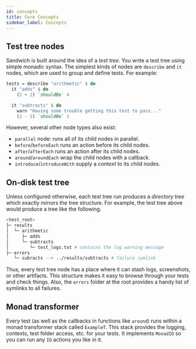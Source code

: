 ```yaml
---
id: concepts
title: Core Concepts
sidebar_label: Concepts
---
```


## Test tree nodes

Sandwich is built around the idea of a *test tree*. You write a test tree using simple monadic syntax. The simplest kinds of nodes are `describe` and `it` nodes, which are used to group and define tests. For example:

```haskell
tests = describe "arithmetic" $ do
  it "adds" $ do
    (2 + 2) `shouldBe` 4

  it "subtracts" $ do
    warn "Having some trouble getting this test to pass..."
    (2 - 2) `shouldBe` 1
```

However, several other node types also exist:

* `parallel` node: runs all of its child nodes in parallel.
* `before`/`beforeEach` runs an action before its child nodes.
* `after`/`afterEach` runs an action after its child nodes.
* `around`/`aroundEach` wrap the child nodes with a callback.
* `introduce`/`introduceWith` supply a *context* to its child nodes.

## On-disk test tree

Unless configured otherwise, each test tree run produces a *directory tree* which exactly mirrors the tree structure. For example, the test tree above would produce a tree like the following.

```bash
<test_root>
├─ results
│  └─ arithmetic
│     ├─ adds
│     └─ subtracts
│        └─ test_logs.txt # contains the log warning message
├─ errors
   └─ subracts --> ../results/subtracts # failure symlink
```

Thus, every test tree node has a place where it can stash logs, screenshots, or other artifacts. This structure makes it easy to browse through your tests and check things. Also, the `errors` folder at the root provides a handy list of symlinks to all failures.

## Monad transformer

Every test (as well as the callbacks in functions like `around`) runs within a monad transformer stack called `ExampleT`. This stack provides the logging, contexts, test folder access, etc. for your tests. It implements `MonadIO` so you can run any `IO` actions you like in it.
